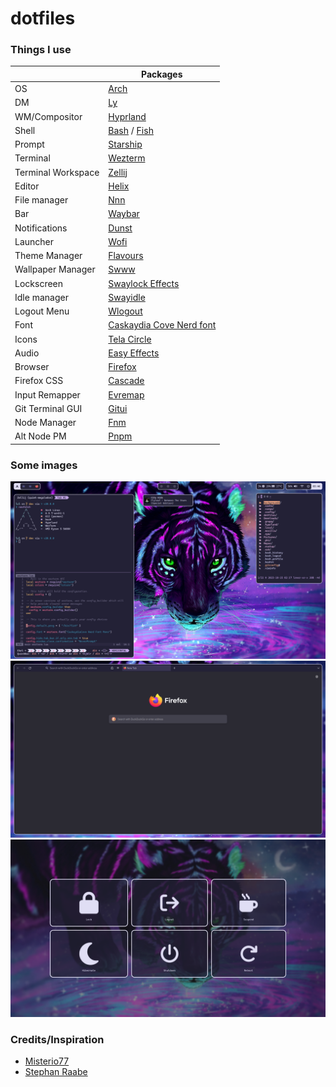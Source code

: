 # dotfiles

### Things I use
|                      | Packages                                                                    | 
| -------------        | --------------------------------------------------------------------------- | 
| OS                   | [Arch](https://archlinux.org/)                                              |
| DM                   | [Ly](https://github.com/fairyglade/ly)                                      | 
| WM/Compositor        | [Hyprland](https://hyprland.org/)                                           | 
| Shell                | [Bash](https://www.gnu.org/software/bash/) / [Fish](https://fishshell.com/) | 
| Prompt               | [Starship](https://starship.rs/)                                            | 
| Terminal             | [Wezterm](https://wezfurlong.org/wezterm/)                                  |
| Terminal Workspace   | [Zellij](https://zellij.dev/)                                               | 
| Editor               | [Helix](https://helix-editor.com/)                                          | 
| File manager         | [Nnn](https://github.com/jarun/nnn)                                         | 
| Bar                  | [Waybar](https://github.com/Alexays/Waybar)                                 | 
| Notifications        | [Dunst](https://github.com/dunst-project/dunst)                             | 
| Launcher             | [Wofi](https://hg.sr.ht/~scoopta/wofi)                                      | 
| Theme Manager        | [Flavours](https://github.com/Misterio77/flavours)                          |
| Wallpaper Manager    | [Swww](https://github.com/Horus645/swww)                                    |
| Lockscreen           | [Swaylock Effects](https://github.com/mortie/swaylock-effects)              | 
| Idle manager         | [Swayidle](https://github.com/swaywm/swayidle)                              | 
| Logout Menu          | [Wlogout](https://github.com/ArtsyMacaw/wlogout)                            |
| Font                 | [Caskaydia Cove Nerd font](https://www.nerdfonts.com/font-downloads)        |
| Icons                | [Tela Circle](https://github.com/vinceliuice/Tela-circle-icon-theme)        |
| Audio                | [Easy Effects](https://github.com/wwmm/easyeffects)                         |
| Browser              | [Firefox](https://mozilla.org/)                                             |
| Firefox CSS          | [Cascade](https://github.com/andreasgrafen/cascade/)                        |
| Input Remapper       | [Evremap](https://github.com/wez/evremap)                                   |
| Git Terminal GUI     | [Gitui](https://github.com/extrawurst/gitui)                                |
| Node Manager         | [Fnm](https://github.com/Schniz/fnm)                                        |
| Alt Node PM          | [Pnpm](https://github.com/Schniz/fnm)                                       |

### Some images
<img src="./readme-assets/image-1.png" alt="Image of dotfiles" />
<img src="./readme-assets/image-2.png" alt="Image of dotfiles" />
<img src="./readme-assets/image-3.png" alt="Image of dotfiles" />

### Credits/Inspiration

- [Misterio77](https://github.com/Misterio77)
- [Stephan Raabe](https://gitlab.com/stephan-raabe)
